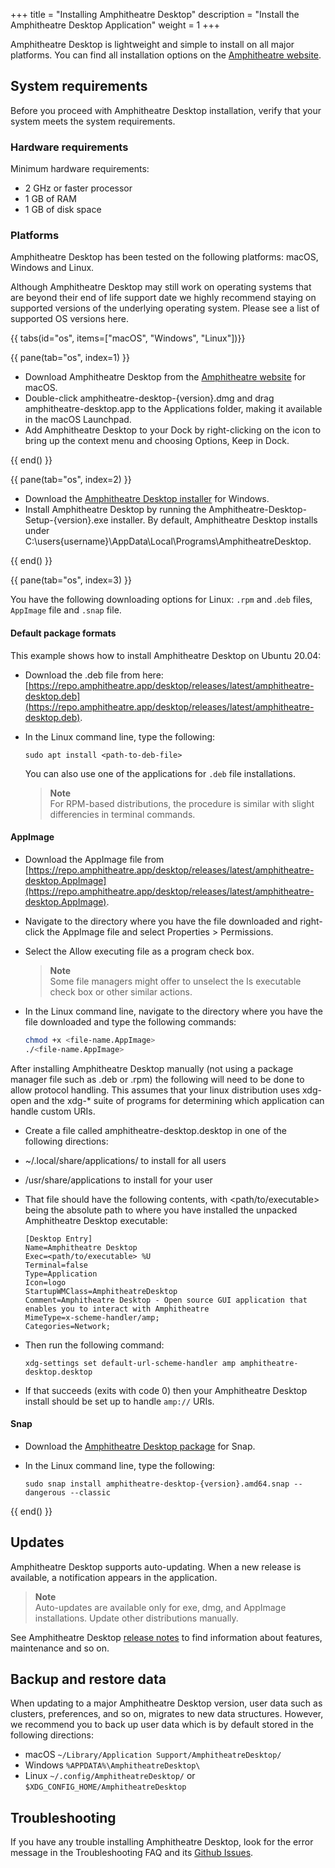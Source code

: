+++
title = "Installing Amphitheatre Desktop"
description = "Install the Amphitheatre Desktop Application"
weight = 1
+++

Amphitheatre Desktop is lightweight and simple to install on all major
platforms. You can find all installation options on the [Amphitheatre
website](https://amphitheatre.app/).

## System requirements

Before you proceed with Amphitheatre Desktop installation, verify that your
system meets the system requirements.

### Hardware requirements

Minimum hardware requirements:

- 2 GHz or faster processor
- 1 GB of RAM
- 1 GB of disk space

### Platforms

Amphitheatre Desktop has been tested on the following platforms: macOS, Windows
and Linux.

Although Amphitheatre Desktop may still work on operating systems that are
beyond their end of life support date we highly recommend staying on supported
versions of the underlying operating system. Please see a list of supported OS
versions here.

{{ tabs(id="os", items=["macOS", "Windows", "Linux"])}}

{{ pane(tab="os", index=1) }}

- Download Amphitheatre Desktop from the [Amphitheatre
  website](https://amphitheatre.app/) for macOS.
- Double-click amphitheatre-desktop-{version}.dmg and drag
  amphitheatre-desktop.app to the Applications folder, making it available in
  the macOS Launchpad.
- Add Amphitheatre Desktop to your Dock by right-clicking on the icon to bring
  up the context menu and choosing Options, Keep in Dock.

{{ end() }}

{{ pane(tab="os", index=2) }}

- Download the [Amphitheatre Desktop installer](https://amphitheatre.app/) for
  Windows.
- Install Amphitheatre Desktop by running the
  Amphitheatre-Desktop-Setup-{version}.exe installer. By default, Amphitheatre
  Desktop installs under
  C:\users\{username}\AppData\Local\Programs\AmphitheatreDesktop.

{{ end() }}

{{ pane(tab="os", index=3) }}

You have the following downloading options for Linux: `.rpm` and .`deb` files,
`AppImage` file and `.snap` file.

#### Default package formats

This example shows how to install Amphitheatre Desktop on Ubuntu 20.04:

- Download the .deb file from here:
  [https://repo.amphitheatre.app/desktop/releases/latest/amphitheatre-desktop.deb](https://repo.amphitheatre.app/desktop/releases/latest/amphitheatre-desktop.deb).
- In the Linux command line, type the following:

    ```
    sudo apt install <path-to-deb-file>
    ```

    You can also use one of the applications for `.deb` file installations.
    > **Note**\
    For RPM-based distributions, the procedure is similar with slight differencies in terminal commands.

#### AppImage

- Download the AppImage file from
  [https://repo.amphitheatre.app/desktop/releases/latest/amphitheatre-desktop.AppImage](https://repo.amphitheatre.app/desktop/releases/latest/amphitheatre-desktop.AppImage).
- Navigate to the directory where you have the file downloaded and right-click
  the AppImage file and select Properties > Permissions.
- Select the Allow executing file as a program check box.

    > **Note**\
    Some file managers might offer to unselect the Is executable check box or other similar actions.

- In the Linux command line, navigate to the directory where you have the file
  downloaded and type the following commands:

    ```sh
    chmod +x <file-name.AppImage>
    ./<file-name.AppImage>
    ```

After installing Amphitheatre Desktop manually (not using a package manager file
such as .deb or .rpm) the following will need to be done to allow protocol
handling. This assumes that your linux distribution uses xdg-open and the xdg-*
suite of programs for determining which application can handle custom URIs.

- Create a file called amphitheatre-desktop.desktop in one of the following directions:

- ~/.local/share/applications/ to install for all users

- /usr/share/applications to install for your user

- That file should have the following contents, with <path/to/executable> being
  the absolute path to where you have installed the unpacked Amphitheatre
  Desktop executable:

    ```
    [Desktop Entry]
    Name=Amphitheatre Desktop
    Exec=<path/to/executable> %U
    Terminal=false
    Type=Application
    Icon=logo
    StartupWMClass=AmphitheatreDesktop
    Comment=Amphitheatre Desktop - Open source GUI application that enables you to interact with Amphitheatre
    MimeType=x-scheme-handler/amp;
    Categories=Network;
    ```

- Then run the following command:

    ```
    xdg-settings set default-url-scheme-handler amp amphitheatre-desktop.desktop
    ```

- If that succeeds (exits with code 0) then your Amphitheatre Desktop install
  should be set up to handle `amp://` URIs.

#### Snap

- Download the [Amphitheatre Desktop package](https://amphitheatre.app/) for
  Snap.
- In the Linux command line, type the following:

    ```
    sudo snap install amphitheatre-desktop-{version}.amd64.snap --dangerous --classic
    ```

{{ end() }}

## Updates

Amphitheatre Desktop supports auto-updating. When a new release is available, a
notification appears in the application.

> **Note**\
Auto-updates are available only for exe, dmg, and AppImage installations. Update
other distributions manually.

See Amphitheatre Desktop [release
notes](https://github.com/amphitheatre-app/desktop/releases) to find information
about features, maintenance and so on.

## Backup and restore data

When updating to a major Amphitheatre Desktop version, user data such as
clusters, preferences, and so on, migrates to new data structures. However, we
recommend you to back up user data which is by default stored in the following
directions:

- macOS `~/Library/Application Support/AmphitheatreDesktop/`
- Windows `%APPDATA%\AmphitheatreDesktop\`
- Linux `~/.config/AmphitheatreDesktop/` or `$XDG_CONFIG_HOME/AmphitheatreDesktop`

## Troubleshooting

If you have any trouble installing Amphitheatre Desktop, look for the error message
in the Troubleshooting FAQ and its [Github
Issues](https://github.com/amphitheatre-app/desktop/issues).